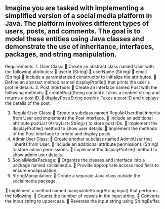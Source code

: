 ## Imagine you are tasked with implementing a simplified version of a social media platform in Java. The platform involves different types of users, posts, and  comments. The goal is to model these entities using Java classes and demonstrate the use of inheritance, interfaces, packages, and string manipulation.

Requirements:
    1. User Class:
     Create an abstract class named User with the following attributes:
     userId (String)
     userName (String)
     email (String)
     Include a parameterized constructor to initialize the attributes.
     Define an abstract method named displayProfile() that prints the user&#39;s
    profile details.
2. Post Interface:
 Create an interface named Post with the following methods:
 createPost(String content): Takes a content string and returns a
post ID.
 displayPost(String postId): Takes a post ID and displays the
details of the post.

3. RegularUser Class:
 Create a subclass named RegularUser that inherits from User and
implements the Post interface.
 Include an additional attribute postList (ArrayList&lt;String&gt;) to store post
IDs.
 Implement the displayProfile() method to show user details.
 Implement the methods of the Post interface to create and display
posts.
4. AdminUser Class:
 Create another subclass named AdminUser that inherits from User.
 Include an additional attribute permissions (String) to store admin
permissions.
 Implement the displayProfile() method to show admin user details.
5. SocialMediaPackage:
 Organize the classes and interface into a package named socialmedia.
 Provide appropriate access modifiers to ensure encapsulation.
6. StringManipulation:
 Create a separate Java class outside the socialmedia package.

 Implement a method named manipulateString(String input) that
performs the following:
 Counts the number of vowels in the input string.
 Converts the input string to uppercase.
 Reverses the input string using StringBuffer.